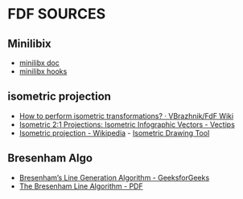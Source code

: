 ﻿# FDF SOURCES

 
## Minilibix
- [minilibx doc](https://harm-smits.github.io/42docs/)
- [minilibx hooks](https://aurelienbrabant.fr/blog/managing-events-with-the-minilibx)
## isometric projection
 - [How to perform isometric transformations? · VBrazhnik/FdF
   Wiki](https://github.com/VBrazhnik/FdF/wiki/How-to-perform-isometric-transformations%3F)
  - [Isometric 2:1 Projections: Isometric Infographic Vectors -
   Vectips](http://vectips.com/tutorials/isometric-infographic-vectors/)
   - [Isometric projection - Wikipedia](https://en.wikipedia.org/wiki/Isometric_projection)
	- [Isometric Drawing Tool](https://www.nctm.org/Classroom-Resources/Illuminations/Interactives/Isometric-Drawing-Tool/)

## Bresenham Algo
- [Bresenham’s Line Generation Algorithm - GeeksforGeeks](https://www.geeksforgeeks.org/bresenhams-line-generation-algorithm/)
- [The Bresenham Line Algorithm - PDF](https://csustan.csustan.edu/~tom/Lecture-Notes/Graphics/Bresenham-Line/Bresenham-Line.pdf)
